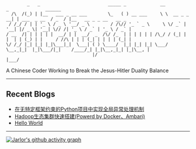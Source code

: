 ```
        _   _                          _____ _             __             _              ______                       
  /\  /(_) | |__   ___ _ __ ___        \_   ( ) __ ___     \ \  __ _ _ __| | ___  _ __  / _  / |__   __ _ _ __   __ _ 
 / /_/ / | | '_ \ / _ \ '__/ _ \        / /\// '_ ` _ \     \ \/ _` | '__| |/ _ \| '__| \// /| '_ \ / _` | '_ \ / _` |
/ __  /| | | | | |  __/ | |  __/  _  /\/ /_  | | | | | | /\_/ / (_| | |  | | (_) | |     / //\ | | | (_| | | | | (_| |
\/ /_/ |_| |_| |_|\___|_|  \___| ( ) \____/  |_| |_| |_| \___/ \__,_|_|  |_|\___/|_|    /____/_| |_|\__,_|_| |_|\__, |
                                 |/                                                                             |___/ 
```
A Chinese Coder Working to Break the Jesus-Hitler Duality Balance

---

## Recent Blogs
<!-- BLOG-POST-LIST:START -->
- [在无特定框架约束的Python项目中实现全局异常处理机制](https://www.jarlor.site/2023/10/26/python-cataching-global-exception/)
- [Hadoop生态集群快速搭建&lpar;Powerd by Docker、Ambari&rpar;](https://www.jarlor.site/2023/10/15/hadoop-on-docker/)
- [Hello World](https://www.jarlor.site/2023/10/11/hello-world/)
<!-- BLOG-POST-LIST:END -->

---

[![Jarlor's github activity graph](https://github-readme-activity-graph.vercel.app/graph?username=jarlor&theme=github-compact)](https://github.com/ashutosh00710/github-readme-activity-graph)
